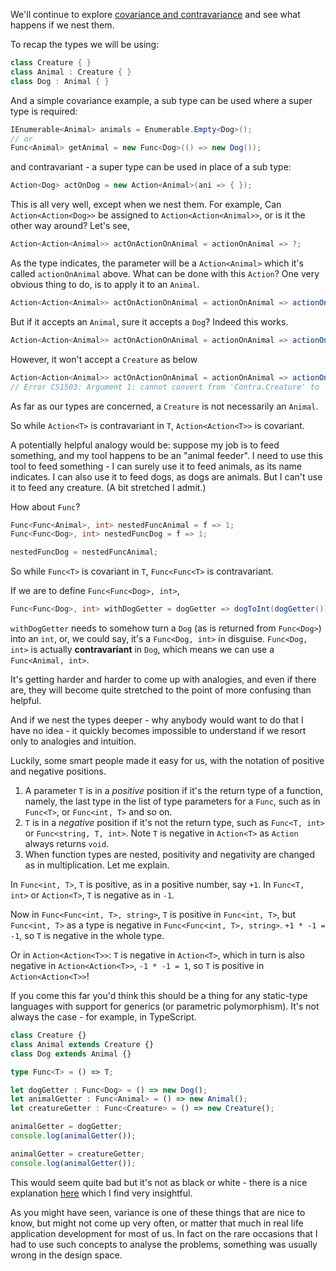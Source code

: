 We'll continue to explore [covariance and contravariance](./contravariant) and see what happens if we nest them.

To recap the types we will be using:

```csharp
class Creature { }
class Animal : Creature { }
class Dog : Animal { }
```

And a simple covariance example, a sub type can be used where a super type is required:

```csharp
IEnumerable<Animal> animals = Enumerable.Empty<Dog>();
// or
Func<Animal> getAnimal = new Func<Dog>(() => new Dog());
```

and contravariant - a super type can be used in place of a sub type:

```csharp
Action<Dog> actOnDog = new Action<Animal>(ani => { });
```

This is all very well, except when we nest them. For example, Can `Action<Action<Dog>>` be assigned to `Action<Action<Animal>>`, or is it the other way around? Let's see,

```csharp
Action<Action<Animal>> actOnActionOnAnimal = actionOnAnimal => ?;
```

As the type indicates, the parameter will be a `Action<Animal>` which it's called `actionOnAnimal` above. What can be done with this `Action`? One very obvious thing to do, is to apply it to an `Animal`.

```csharp
Action<Action<Animal>> actOnActionOnAnimal = actionOnAnimal => actionOnAnimal(new Animal());
```

But if it accepts an `Animal`, sure it accepts a `Dog`? Indeed this works.

```csharp
Action<Action<Animal>> actOnActionOnAnimal = actionOnAnimal => actionOnAnimal(new Dog());
```

However, it won't accept a `Creature` as below

```csharp
Action<Action<Animal>> actOnActionOnAnimal = actionOnAnimal => actionOnAnimal(new Creature());
// Error CS1503: Argument 1: cannot convert from 'Contra.Creature' to 'Contra.Animal'
```

As far as our types are concerned, a `Creature` is not necessarily an `Animal`. 

So while `Action<T>` is contravariant in `T`, `Action<Action<T>>` is covariant.

A potentially helpful analogy would be: suppose my job is to feed something, and my tool happens to be an "animal feeder". I need to use this tool to feed something - I can surely use it to feed animals, as its name indicates. I can also use it to feed dogs, as dogs are animals. But I can't use it to feed any creature. (A bit stretched I admit.)

How about `Func`?

```csharp
Func<Func<Animal>, int> nestedFuncAnimal = f => 1;
Func<Func<Dog>, int> nestedFuncDog = f => 1;

nestedFuncDog = nestedFuncAnimal;
```

So while `Func<T>` is covariant in `T`, `Func<Func<T>` is contravariant. 

If we are to define `Func<Func<Dog>, int>`,

```csharp
Func<Func<Dog>, int> withDogGetter = dogGetter => dogToInt(dogGetter());
```

`withDogGetter` needs to somehow turn a `Dog` (as is returned from `Func<Dog>`) into an `int`, or, we could say, it's a `Func<Dog, int>` in disguise. `Func<Dog, int>` is actually **contravariant** in `Dog`, which means we can use a `Func<Animal, int>`.

It's getting harder and harder to come up with analogies, and even if there are, they will become quite stretched to the point of more confusing than helpful.

And if we nest the types deeper - why anybody would want to do that I have no idea - it quickly becomes impossible to understand if we resort only to analogies and intuition.

Luckily, some smart people made it easy for us, with the notation of positive and negative positions. 

1. A parameter `T` is in a *positive* position if it's the return type of a function, namely, the last type in the list of type parameters for a `Func`, such as in `Func<T>`, or `Func<int, T>` and so on.
2. `T` is in a *negative* position if it's not the return type, such as `Func<T, int>` or `Func<string, T, int>`. Note `T` is negative in `Action<T>` as `Action` always returns `void`.
3. When function types are nested, positivity and negativity are changed as in multiplication. Let me explain.

In `Func<int, T>`, `T` is positive, as in a positive number, say `+1`. In `Func<T, int>` or `Action<T>`, `T` is negative as in `-1`.

Now in `Func<Func<int, T>, string>`, `T` is positive in `Func<int, T>`, but `Func<int, T>` as a type is negative in `Func<Func<int, T>, string>`. `+1 * -1 = -1`, so `T` is negative in the whole type.

Or in `Action<Action<T>>`: `T` is negative in `Action<T>`, which in turn is also negative in `Action<Action<T>>`, `-1 * -1 = 1`, so `T` is positive in `Action<Action<T>>`!

If you come this far you'd think this should be a thing for any static-type languages with support for generics (or parametric polymorphism). It's not always the case - for example, in TypeScript.

```typescript
class Creature {}
class Animal extends Creature {}
class Dog extends Animal {}

type Func<T> = () => T;

let dogGetter : Func<Dog> = () => new Dog();
let animalGetter : Func<Animal> = () => new Animal();
let creatureGetter : Func<Creature> = () => new Creature();

animalGetter = dogGetter;
console.log(animalGetter());

animalGetter = creatureGetter;
console.log(animalGetter());
```

This would seem quite bad but it's not as black or white - there is a nice explanation [here](https://github.com/Microsoft/TypeScript/wiki/FAQ#why-are-function-parameters-bivariant) which I find very insightful.

As you might have seen, variance is one of these things that are nice to know, but might not come up very often, or matter that much in real life application development for most of us. In fact on the rare occasions that I had to use such concepts to analyse the problems, something was usually wrong in the design space. 